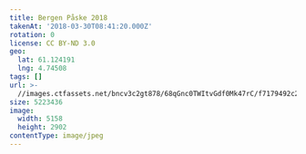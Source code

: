 ```yaml
---
title: Bergen Påske 2018
takenAt: '2018-03-30T08:41:20.000Z'
rotation: 0
license: CC BY-ND 3.0
geo:
  lat: 61.124191
  lng: 4.74508
tags: []
url: >-
  //images.ctfassets.net/bncv3c2gt878/68qGnc0TWItvGdf0Mk47rC/f7179492c2df206121e554507f134676/bergen-pske-2018_26306349207_o
size: 5223436
image:
  width: 5158
  height: 2902
contentType: image/jpeg
---
```



